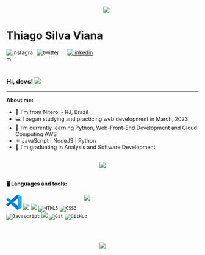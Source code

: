 <img align="right" width="250px" style="margin-top:-20px" src="https://i.ibb.co/XtdKF1n/download-1.png">

<div dsplay="inline-block">
 
 <h1 align="left">Thiago Silva Viana</h1>
  <a href="https://www.linkedin.com/in/thiagosilvaviana/">
    <img width="80px" src="https://i.ibb.co/RyZx12b/linkedin.png" alt="linkedin" style="vertical-align:top;">
  </a>
  <a href="https://www.instagram.com/tsviana.adv/">
    <img align="left" width="80px" src="https://i.ibb.co/qkGSp1D/instagram.png" alt="instagram" style="vertical-align:top;">
  </a> 
  <a href="https://twitter.com/ThiagoSilvaVia4">
    <img align="left" width="80px" src="https://i.ibb.co/ZcFHDpv/twitter.png" alt="twitter" style="vertical-align:top;">
  </a>
 </div>

</br>
</br>

### Hi, devs!  <img src="https://raw.githubusercontent.com/jakeliny/jakeliny/master/images/cat-gif.gif" width="50">

<!--
**thiago123potter/thiago123potter** is a ✨ _special_ ✨ repository because its `README.md` (this file) appears on your GitHub profile.

Here are some ideas to get you started:

- 🔭 I’m currently working on ...
- 🌱 I’m currently learning Python, Web-Front-End Development and Cloud Computing AWS
- 👯 I’m looking to collaborate on ...
- 🤔 I’m looking for help with ...
- 💬 Ask me about ...
- 📫 How to reach me: tsviana.adv@gmail.com
- 😄 Pronouns: ...
- ⚡ Fun fact: ...
-->

* * *

**About me:**
- 📍 I'm from Niterói - RJ, Brazil
- 💻 I began studying and practicing web development in March, 2023
- 🌱 I’m currently learning Python, Web-Front-End Development and Cloud Computing AWS
- ⚛️ JavaScript | NodeJS | Python
- 📝 I'm graduating in Analysis and Software Development


##
<p align="center">
  <img src="https://super.abril.com.br/wp-content/uploads/2016/09/super_imggato_digitando_0.gif" width="350">
</p>

##
**🖥️ Languages and tools:**

<p align="left">
<img width="300px" align="right" src="https://i.ibb.co/XybXz0V/download.png">
<code><img width="40px" src="https://github.com/devicons/devicon/blob/v2.15.1/icons/vscode/vscode-original.svg" title = "VSCode"/></code>
<code><img width="40px" src="https://raw.githubusercontent.com/jakeliny/jakeliny/master/images/python.png"></code>
<code><img width="40px" src="https://raw.githubusercontent.com/jakeliny/jakeliny/master/images/linux.png"></code>
<code><img width="40px" src="https://cdn.jsdelivr.net/gh/devicons/devicon/icons/html5/html5-original-wordmark.svg" title = "HTML5"/></code>
<code><img width="40px" src="https://cdn.jsdelivr.net/gh/devicons/devicon/icons/css3/css3-original-wordmark.svg" title = "CSS3"/></code>
<code><img width="40px" src="https://cdn.jsdelivr.net/gh/devicons/devicon/icons/javascript/javascript-original.svg" title = "Javascript"/></code>
<code><img width="40px" src="https://raw.githubusercontent.com/jakeliny/jakeliny/master/images/nodejs.png"></code>
<code><img width="40px" src="https://cdn.jsdelivr.net/gh/devicons/devicon/icons/git/git-original.svg" title = "Git"/></code>
<code><img width="40px" src="https://user-images.githubusercontent.com/127213300/230792929-7b931b96-3c3e-4581-8d57-1905545e541f.png" title = "GitHub"/></code>
</p>

</br>

##
<div>
<p align="center">
<a href="https://github.com/thiago123potter">
  <img height="180em" src="https://github-readme-stats-eight-theta.vercel.app/api?username=thiago123potter&show_icons=true&theme=algolia&include_all_commits=true&count_private=true"/>
</a>
</p>
</div>
